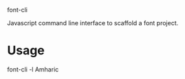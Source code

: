 font-cli 

Javascript command line interface to scaffold a font project.


# Usage

font-cli -l Amharic